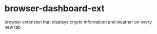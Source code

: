# browser-dashboard-ext
browser extension that displays crypto information and weather on every new tab
